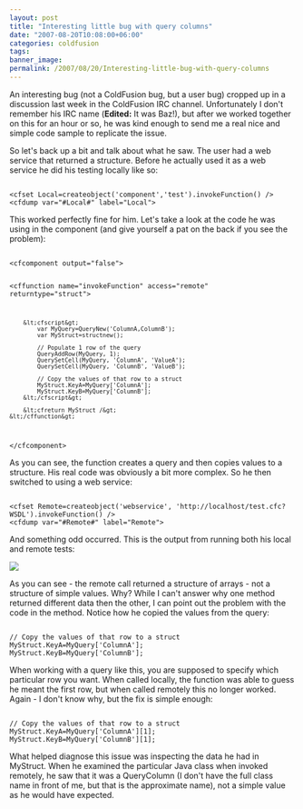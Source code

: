 ```yaml
---
layout: post
title: "Interesting little bug with query columns"
date: "2007-08-20T10:08:00+06:00"
categories: coldfusion 
tags: 
banner_image: 
permalink: /2007/08/20/Interesting-little-bug-with-query-columns
---
```


An interesting bug (not a ColdFusion bug, but a user bug) cropped up in a discussion last week in the ColdFusion IRC channel. Unfortunately I don't remember his IRC name (<b>Edited:</b> It was Baz!), but after we worked together on this for an hour or so, he was kind enough to send me a real nice and simple code sample to replicate the issue.

So let's back up a bit and talk about what he saw. The user had a web service that returned a structure. Before he actually used it as a web service he did his testing locally like so:
<!--more-->
<code>
&lt;cfset Local=createobject('component','test').invokeFunction() /&gt;
&lt;cfdump var="#Local#" label="Local"&gt;
</code>

This worked perfectly fine for him. Let's take a look at the code he was using in the component (and give yourself a pat on the back if you see the problem):

<code>
&lt;cfcomponent output="false"&gt;

&lt;cffunction name="invokeFunction" access="remote" returntype="struct"&gt;

        &lt;cfscript&gt;
            var MyQuery=QueryNew('ColumnA,ColumnB');
            var MyStruct=structnew();

            // Populate 1 row of the query
            QueryAddRow(MyQuery, 1);
            QuerySetCell(MyQuery, 'ColumnA', 'ValueA');
            QuerySetCell(MyQuery, 'ColumnB', 'ValueB');

            // Copy the values of that row to a struct
            MyStruct.KeyA=MyQuery['ColumnA'];
            MyStruct.KeyB=MyQuery['ColumnB'];
        &lt;/cfscript&gt;

        &lt;cfreturn MyStruct /&gt;
    &lt;/cffunction&gt;
&lt;/cfcomponent&gt;
</code>

As you can see, the function creates a query and then copies values to a structure. His real code was obviously a bit more complex. So he then switched to using a web service:

<code>
&lt;cfset Remote=createobject('webservice', 'http://localhost/test.cfc?WSDL').invokeFunction() /&gt;
&lt;cfdump var="#Remote#" label="Remote"&gt;
</code>

And something odd occurred. This is the output from running both his local and remote tests:

<img src="https://static.raymondcamden.com/images/aug20ss.png">

As you can see - the remote call returned a structure of arrays - not a structure of simple values. Why? While I can't answer why one method returned different data then the other, I can point out the problem with the code in the method. Notice how he copied the values from the query:

<code>
// Copy the values of that row to a struct
MyStruct.KeyA=MyQuery['ColumnA'];
MyStruct.KeyB=MyQuery['ColumnB'];
</code>

When working with a query like this, you are supposed to specify which particular row you want. When called locally, the function was able to guess he meant the first row, but when called remotely this no longer worked. Again - I don't know why, but the fix is simple enough:

<code>
// Copy the values of that row to a struct
MyStruct.KeyA=MyQuery['ColumnA'][1];
MyStruct.KeyB=MyQuery['ColumnB'][1];
</code>

What helped diagnose this issue was inspecting the data he had in MyStruct. When he examined the particular Java class when invoked remotely, he saw that it was a QueryColumn (I don't have the full class name in front of me, but that is the approximate name), not a simple value as he would have expected.